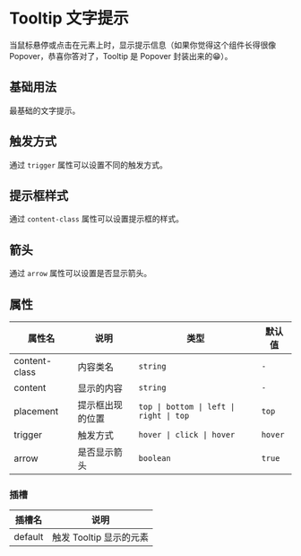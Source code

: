 # Tooltip 文字提示

当鼠标悬停或点击在元素上时，显示提示信息（如果你觉得这个组件长得很像 Popover，恭喜你答对了，Tooltip 是 Popover 封装出来的😁）。

## 基础用法

最基础的文字提示。

<demo vue="../../demo/tooltip/basic.vue" github="https://github.com/Onion-L/onionl-ui/tree/feat/popper/packages/components/tooltip" />

## 触发方式

通过 `trigger` 属性可以设置不同的触发方式。

<demo vue="../../demo/tooltip/trigger.vue" github="https://github.com/Onion-L/onionl-ui/tree/feat/popper/packages/components/tooltip" />

## 提示框样式

通过 `content-class` 属性可以设置提示框的样式。

<demo vue="../../demo/tooltip/content.vue" github="https://github.com/Onion-L/onionl-ui/tree/feat/popper/packages/components/tooltip" />

## 箭头

通过 `arrow` 属性可以设置是否显示箭头。

<demo vue="../../demo/tooltip/arrow.vue" github="https://github.com/Onion-L/onionl-ui/tree/feat/popper/packages/components/tooltip" />

## 属性

| 属性名 | 说明 | 类型 | 默认值 |
| --- | --- | --- | --- |
| content-class | 内容类名 | `string` | `-` |
| content | 显示的内容 | `string` | `-` |
| placement | 提示框出现的位置 | `top \| bottom \| left \| right \| top` | `top` |
| trigger | 触发方式 | `hover \| click \| hover` | `hover` |
| arrow | 是否显示箭头 | `boolean` | `true` |

### 插槽

| 插槽名 | 说明 |
| --- | --- |
| default | 触发 Tooltip 显示的元素 |

